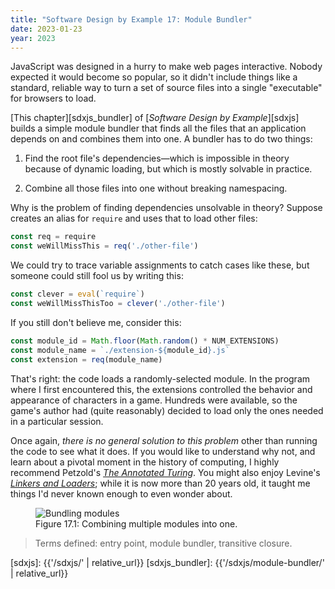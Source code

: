 ```yaml
---
title: "Software Design by Example 17: Module Bundler"
date: 2023-01-23
year: 2023
---
```


JavaScript was designed in a hurry to make web pages interactive.
Nobody expected it would become so popular,
so it didn't include things like
a standard, reliable way to turn a set of source files into a single "executable" for browsers to load.

[This chapter][sdxjs_bundler] of [*Software Design by Example*][sdxjs]
builds a simple module bundler
that finds all the files that an application depends on
and combines them into one.
A bundler has to do two things:

1.  Find the root file's dependencies—which is impossible in theory because of dynamic loading,
    but which is mostly solvable in practice.

2.  Combine all those files into one without breaking namespacing.

Why is the problem of finding dependencies unsolvable in theory?
Suppose creates an alias for `require` and uses that to load other files:

```js
const req = require
const weWillMissThis = req('./other-file')
```

We could try to trace variable assignments to catch cases like these,
but someone could still fool us by writing this:

```js
const clever = eval(`require`)
const weWillMissThisToo = clever('./other-file')
```

If you still don't believe me, consider this:

```js
const module_id = Math.floor(Math.random() * NUM_EXTENSIONS)
const module_name = `./extension-${module_id}.js`
const extension = req(module_name)
```

That's right:
the code loads a randomly-selected module.
In the program where I first encountered this,
the extensions controlled the behavior and appearance of characters in a game.
Hundreds were available,
so the game's author had (quite reasonably) decided to load only the ones needed in a particular session.

Once again,
*there is no general solution to this problem*
other than running the code to see what it does.
If you would like to understand why not,
and learn about a pivotal moment in the history of computing,
I highly recommend Petzold's [*The Annotated Turing*][annotated_turing].
You might also enjoy Levine's [*Linkers and Loaders*][linkers_loaders];
while it is now more than 20 years old,
it taught me things I'd never known enough to even wonder about.

<figure id="module-bundler-bundling" class="center">
  <img src="{{'/sdxjs/module-bundler/bundling.svg' | relative_url}}" alt="Bundling modules" class="centered">
  <figcaption>Figure 17.1: Combining multiple modules into one.</figcaption>
</figure>

> Terms defined: entry point, module bundler, transitive closure.

[annotated_turing]: http://www.theannotatedturing.com/
[linkers_loaders]: https://www.elsevier.com/books/linkers-and-loaders/levine/978-0-08-051031-6
[sdxjs]: {{'/sdxjs/' | relative_url}}
[sdxjs_bundler]: {{'/sdxjs/module-bundler/' | relative_url}}
